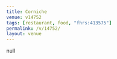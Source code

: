 ```yaml
---
title: Corniche
venue: v14752
tags: [restaurant, food, "fhrs:413575"]
permalink: /v/14752/
layout: venue
---
```

null